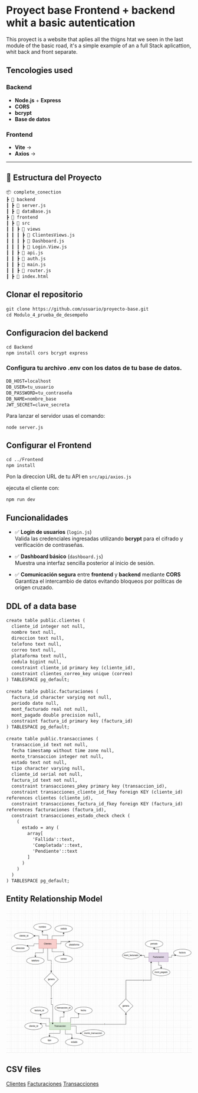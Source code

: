 # Proyect base Frontend + backend whit a basic autentication

This proyect is a website that aplies all the thigns htat we seen in the last module of the basic road,
it's a simple example of an a full Stack aplicattion, whit back and front separate.

## Tencologies used

### Backend
- **Node.js** + **Express** 
- **CORS** 
- **bcrypt**
- **Base de datos** 

### Frontend
- **Vite** → 
- **Axios** → 

---

## 📂 Estructura del Proyecto

```
📦 complete_conection
┣ 📂 backend
┃ ┣ 📜 server.js
┃ ┣ 📜 dataBase.js
┣ 📂 frontend
┃ ┣ 📂 src
┃ ┃ ┣ 📂 views
┃ ┃ ┃ ┣ 📜 ClientesViews.js
┃ ┃ ┃ ┣ 📜 Dashboard.js
┃ ┃ ┃ ┣ 📜 Login.View.js   
┃ ┃ ┣ 📜 api.js  
┃ ┃ ┣ 📜 auth.js             
┃ ┃ ┣ 📜 main.js
┃ ┃ ┣ 📜 router.js           
┃ ┣ 📜 index.html    
```

## Clonar el repositorio

```
git clone https://github.com/usuario/proyecto-base.git
cd Modulo_4_prueba_de_desempeño
```
## Configuracion del backend

```
cd Backend
npm install cors bcrypt express
```

### Configura tu archivo .env con los datos de tu base de datos.

```
DB_HOST=localhost
DB_USER=tu_usuario
DB_PASSWORD=tu_contraseña
DB_NAME=nombre_base
JWT_SECRET=clave_secreta
```

Para lanzar el servidor usas el comando:

```
node server.js
```

## Configurar el Frontend

```
cd ../Frontend
npm install
```

Pon la direccion URL de tu API en ```src/api/axios.js``` 

ejecuta el cliente con: 
```
npm run dev
```
## Funcionalidades

- ✅ **Login de usuarios** (`login.js`)  
  Valida las credenciales ingresadas utilizando **bcrypt** para el cifrado y verificación de contraseñas.

- ✅ **Dashboard básico** (`dashboard.js`)  
  Muestra una interfaz sencilla posterior al inicio de sesión.

- ✅ **Comunicación segura** entre **frontend** y **backend** mediante **CORS**  
  Garantiza el intercambio de datos evitando bloqueos por políticas de origen cruzado.

## DDL of a data base
```
create table public.clientes (
  cliente_id integer not null,
  nombre text null,
  direccion text null,
  telefono text null,
  correo text null,
  plataforma text null,
  cedula bigint null,
  constraint cliente_id primary key (cliente_id),
  constraint clientes_correo_key unique (correo)
) TABLESPACE pg_default;

create table public.facturaciones (
  factura_id character varying not null,
  periodo date null,
  mont_facturado real not null,
  mont_pagado double precision null,
  constraint factura_id primary key (factura_id)
) TABLESPACE pg_default;

create table public.transacciones (
  transaccion_id text not null,
  fecha timestamp without time zone null,
  monto_transaccion integer not null,
  estado text not null,
  tipo character varying null,
  cliente_id serial not null,
  factura_id text not null,
  constraint transacciones_pkey primary key (transaccion_id),
  constraint transacciones_cliente_id_fkey foreign KEY (cliente_id) references clientes (cliente_id),
  constraint transacciones_factura_id_fkey foreign KEY (factura_id) references facturaciones (factura_id),
  constraint transacciones_estado_check check (
    (
      estado = any (
        array[
          'Fallida'::text,
          'Completada'::text,
          'Pendiente'::text
        ]
      )
    )
  )
) TABLESPACE pg_default;
```


## Entity Relationship Model

![alt text](<Captura desde 2025-08-12 13-55-12.png>)

## CSV files

[Clientes](Backend/uploads/clientes.csv)
[Facturaciones](Backend/uploads/facturaciones.csv)
[Transacciones](Backend/uploads/transacciones.csv)


